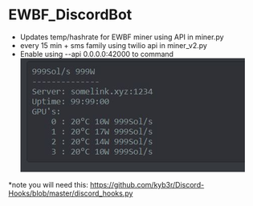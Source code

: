 # EWBF_DiscordBot
- Updates temp/hashrate for EWBF miner using API in miner.py
- every 15 min + sms family using twilio api in miner_v2.py
- Enable using --api 0.0.0.0:42000 to command
![jpg](https://github.com/supthunder/EWBF_DiscordBot/blob/master/img/diuscord%20bot.JPG?raw=true)

*note you will need this: https://github.com/kyb3r/Discord-Hooks/blob/master/discord_hooks.py

